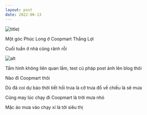 ```yaml
---
layout: post
date: 2022-06-13
---
```

![title)](https://picsum.photos/1000/600)

Một góc Phúc Long ở Coopmart Thắng Lợi

 Cuối tuần ở nhà cũng rãnh rỗi

 ![alt](https://i.postimg.cc/DmkJzKVf/photo-2022-06-02-21-42-17.jpg)

 Tấm hình không liên quan lắm, test cú pháp post ảnh lên blog thôi
 
Nào đi Coopmart thôi

Dù đã coi dự báo thời tiết hồi trưa là cỡ trưa đổ về chiều là sẽ mưa

Cũng may lúc chạy đi Coopmart là trời mưa nhỏ 

Mặc áo mưa vào chạy xí là tới siêu thị

